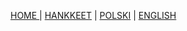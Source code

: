 <p><a href="../fi/index">HOME    </a> | <a href="../fi/projects">    HANKKEET</a> | <a href="/pl/projects">    POLSKI</a> | <a href="../projects">    ENGLISH</a></p>
